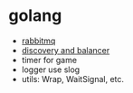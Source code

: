 # golang

* [rabbitmq](https://panshiqu.github.io/blog/090.html)
* [discovery and balancer](https://panshiqu.github.io/blog/089.html)
* timer for game
* logger use slog
* utils: Wrap, WaitSignal, etc.
